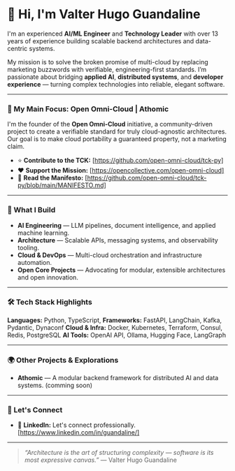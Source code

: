 # 👋 Hi, I'm Valter Hugo Guandaline

I'm an experienced **AI/ML Engineer** and **Technology Leader** with over 13 years of experience building scalable backend architectures and data-centric systems.

My mission is to solve the broken promise of multi-cloud by replacing marketing buzzwords with verifiable, engineering-first standards. I’m passionate about bridging **applied AI**, **distributed systems**, and **developer experience** — turning complex technologies into reliable, elegant software.

---

### 🚀 My Main Focus: Open Omni-Cloud | Athomic

I'm the founder of the **Open Omni-Cloud** initiative, a community-driven project to create a verifiable standard for truly cloud-agnostic architectures. Our goal is to make cloud portability a guaranteed property, not a marketing claim.

-   ⭐ **Contribute to the TCK:** [https://github.com/open-omni-cloud/tck-py]
-   ❤️ **Support the Mission:** [https://opencollective.com/open-omni-cloud]
-   📖 **Read the Manifesto:** [https://github.com/open-omni-cloud/tck-py/blob/main/MANIFESTO.md]

---

### 🧠 What I Build
- **AI Engineering** — LLM pipelines, document intelligence, and applied machine learning.
- **Architecture** — Scalable APIs, messaging systems, and observability tooling.
- **Cloud & DevOps** — Multi-cloud orchestration and infrastructure automation.
- **Open Core Projects** — Advocating for modular, extensible architectures and open innovation.

---

### 🛠 Tech Stack Highlights
**Languages:** Python, TypeScript, 
**Frameworks:** FastAPI, LangChain, Kafka, Pydantic, Dynaconf
**Cloud & Infra:** Docker, Kubernetes, Terraform, Consul, Redis, PostgreSQL
**AI Tools:** OpenAI API, Ollama, Hugging Face, LangGraph

---

### 🌍 Other Projects & Explorations
- **Athomic** — A modular backend framework for distributed AI and data systems. (comming soon)

---

### 💬 Let's Connect
- 💼 **LinkedIn:** Let's connect professionally. [https://www.linkedin.com/in/guandaline/]

---

> _“Architecture is the art of structuring complexity — software is its most expressive canvas.”_
> — Valter Hugo Guandaline
